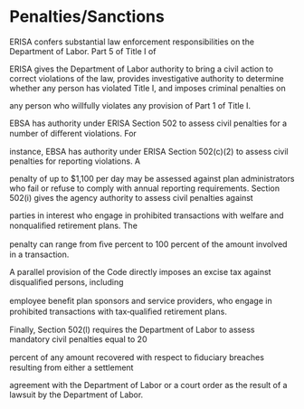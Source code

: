# Penalties/Sanctions

ERISA confers substantial law enforcement responsibilities on the Department of Labor. Part 5 of Title I of

ERISA gives the Department of Labor authority to bring a civil action to correct violations of the law, provides investigative authority to determine whether any person has violated Title I, and imposes criminal penalties on

any person who willfully violates any provision of Part 1 of Title I.

EBSA has authority under ERISA Section 502 to assess civil penalties for a number of diﬀerent violations. For

instance, EBSA has authority under ERISA Section 502(c)(2) to assess civil penalties for reporting violations. A

penalty of up to $1,100 per day may be assessed against plan administrators who fail or refuse to comply with annual reporting requirements. Section 502(i) gives the agency authority to assess civil penalties against

parties in interest who engage in prohibited transactions with welfare and nonqualiﬁed retirement plans. The

penalty can range from ﬁve percent to 100 percent of the amount involved in a transaction.

A parallel provision of the Code directly imposes an excise tax against disqualiﬁed persons, including

employee beneﬁt plan sponsors and service providers, who engage in prohibited transactions with tax‑qualiﬁed retirement plans.

Finally, Section 502(l) requires the Department of Labor to assess mandatory civil penalties equal to 20

percent of any amount recovered with respect to ﬁduciary breaches resulting from either a settlement

agreement with the Department of Labor or a court order as the result of a lawsuit by the Department of Labor.